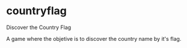 # countryflag
Discover the Country Flag

A game where the objetive is to discover the country name by it's flag.
